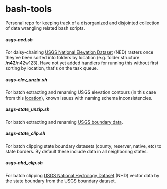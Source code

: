 # bash-tools
Personal repo for keeping track of a disorganized and disjointed collection of data wrangling related bash scripts.

##### usgs-ned.sh
For daisy-chaining [USGS National Elevation Dataset](http://nationalmap.gov/elevation.html) (NED) rasters once they've been sorted into folders by location (e.g. folder structure /**n42**/n42w123). Have not yet added handlers for running this without first sorting by location, that's on the task queue.


##### usgs-elev_unzip.sh
For batch extracting and renaming USGS elevation contours (in this case from this [location](ftp://rockyftp.cr.usgs.gov/vdelivery/Datasets/Staged/Elev/Shape/)), known issues with naming schema inconsistencies.


##### usgs-state_unzip.sh
For batch extracting and renaming [USGS boundary data](http://nationalmap.gov/boundaries.html).

##### usgs-state_clip.sh
For batch clipping state boundary datasets (county, reserver, native, etc) to state borders. By default these include data in all neighboring states.


##### usgs-nhd_clip.sh
For batch clipping [USGS National Hydrology Dataset](http://nhd.usgs.gov/) (NHD) vector data by the state boundary from the USGS boundary dataset.
